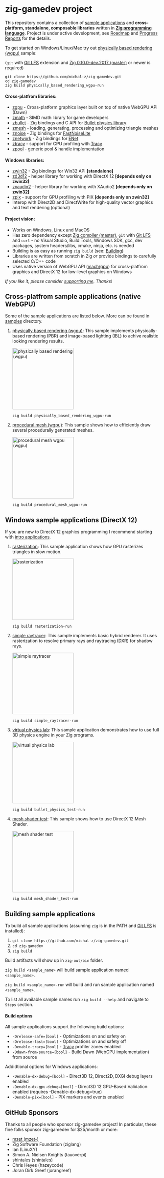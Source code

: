 # zig-gamedev project

This repository contains a collection of [sample applications](#cross-platfrom-sample-applications-native-webgpu) and **cross-platform, standalone, composable libraries** written in **[Zig programming language](https://ziglang.org/)**.
Project is under active development, see [Roadmap](https://github.com/michal-z/zig-gamedev/wiki/Roadmap) and [Progress Reports](https://github.com/michal-z/zig-gamedev/wiki/Progress-Reports) for the details.

To get started on Windows/Linux/Mac try out [physically based rendering (wgpu)](https://github.com/michal-z/zig-gamedev/tree/main/samples/physically_based_rendering_wgpu) sample:

(`git` with [Git LFS](https://git-lfs.github.com/) extension and [Zig 0.10.0-dev.2017 (master)](https://ziglang.org/download/) or newer is required)
```
git clone https://github.com/michal-z/zig-gamedev.git
cd zig-gamedev
zig build physically_based_rendering_wgpu-run
```
#### Cross-platfrom libraries:
* [zgpu](https://github.com/michal-z/zig-gamedev/tree/main/libs/zgpu) - Cross-platform graphics layer built on top of native WebGPU API (Dawn)
* [zmath](https://github.com/michal-z/zig-gamedev/blob/main/libs/zmath) - SIMD math library for game developers
* [zbullet](https://github.com/michal-z/zig-gamedev/blob/main/libs/zbullet) - Zig bindings and C API for [Bullet physics library](https://github.com/bulletphysics/bullet3)
* [zmesh](https://github.com/michal-z/zig-gamedev/blob/main/libs/zmesh) - loading, generating, processing and optimizing triangle meshes
* [znoise](https://github.com/michal-z/zig-gamedev/blob/main/libs/znoise) - Zig bindings for [FastNoiseLite](https://github.com/Auburn/FastNoiseLite)
* [znetwork](https://github.com/michal-z/zig-gamedev/blob/main/libs/znetwork) - Zig bindings for [ENet](https://github.com/lsalzman/enet)
* [ztracy](https://github.com/michal-z/zig-gamedev/blob/main/libs/ztracy) - support for CPU profiling with [Tracy](https://github.com/wolfpld/tracy)
* [zpool](https://github.com/michal-z/zig-gamedev/blob/main/libs/zpool) - generic pool & handle implementation

#### Windows libraries:
* [zwin32](https://github.com/michal-z/zig-gamedev/blob/main/libs/zwin32) - Zig bindings for Win32 API **[standalone]**
* [zd3d12](https://github.com/michal-z/zig-gamedev/blob/main/libs/zd3d12) - helper library for working with DirectX 12 **[depends only on zwin32]**
* [zxaudio2](https://github.com/michal-z/zig-gamedev/blob/main/libs/zxaudio2) - helper library for working with XAudio2 **[depends only on zwin32]**
* [zpix](https://github.com/michal-z/zig-gamedev/blob/main/libs/zpix) - support for GPU profiling with PIX **[depends only on zwin32]**
* Interop with Direct2D and DirectWrite for high-quality vector graphics and text rendering (optional)

#### Project vision:
* Works on Windows, Linux and MacOS
* Has zero dependency except [Zig compiler (master)](https://ziglang.org/download/), `git` with [Git LFS](https://git-lfs.github.com/) and `curl` - no Visual Studio, Build Tools, Windows SDK, gcc, dev packages, system headers/libs, cmake, ninja, etc. is needed
* Building is as easy as running `zig build` (see: [Building](#building-sample-applications))
* Libraries are written from scratch in Zig *or* provide bindings to carefully selected C/C++ code
* Uses native version of WebGPU API ([mach/gpu](https://github.com/hexops/mach/tree/main/gpu)) for cross-platfrom graphics and DirectX 12 for low-level graphics on Windows

*If you like it, please consider [supporting me](https://github.com/sponsors/michal-z). Thanks!*

## Cross-platfrom sample applications (native WebGPU)

Some of the sample applications are listed below. More can be found in [samples](samples/) directory.

1. [physically based rendering (wgpu)](samples/physically_based_rendering_wgpu): This sample implements physically-based rendering (PBR) and image-based lighting (IBL) to achive realistic looking rendering results.

    <a href="samples/physically_based_rendering_wgpu"><img src="samples/physically_based_rendering_wgpu/screenshot0.jpg" alt="physically based rendering (wgpu)" height="200"></a>

    `zig build physically_based_rendering_wgpu-run`

1. [procedural mesh (wgpu)](samples/procedural_mesh_wgpu): This sample shows how to efficiently draw several procedurally generated meshes.

    <a href="samples/procedural_mesh_wgpu"><img src="samples/procedural_mesh_wgpu/screenshot.png" alt="procedural mesh wgpu (wgpu)" height="200"></a>

    `zig build procedural_mesh_wgpu-run`

## Windows sample applications (DirectX 12)

If you are new to DirectX 12 graphics programming I recommend starting with [intro applications](https://github.com/michal-z/zig-gamedev/tree/main/samples/intro).

1. [rasterization](samples/rasterization): This sample application shows how GPU rasterizes triangles in slow motion.

    <a href="samples/rasterization"><img src="samples/rasterization/screenshot.png" alt="rasterization" height="200"></a>

    `zig build rasterization-run`

1. [simple raytracer](samples/simple_raytracer): This sample implements basic hybrid renderer. It uses rasterization to resolve primary rays and raytracing (DXR) for shadow rays.

    <a href="samples/simple_raytracer"><img src="samples/simple_raytracer/screenshot.png" alt="simple raytracer" height="200"></a>

    `zig build simple_raytracer-run`

1. [virtual physics lab](samples/bullet_physics_test): This sample application demonstrates how to use full 3D physics engine in your Zig programs.

    <a href="samples/bullet_physics_test"><img src="samples/bullet_physics_test/screenshot1.png" alt="virtual physics lab" height="200"></a>

    `zig build bullet_physics_test-run`

1. [mesh shader test](samples/mesh_shader_test): This sample shows how to use DirectX 12 Mesh Shader.

    <a href="samples/mesh_shader_test"><img src="samples/mesh_shader_test/screenshot.png" alt="mesh shader test" height="200"></a>

    `zig build mesh_shader_test-run`

## Building sample applications

To build all sample applications (assuming `zig` is in the PATH and [Git LFS](https://git-lfs.github.com/) is installed):

1. `git clone https://github.com/michal-z/zig-gamedev.git`
1. `cd zig-gamedev`
1. `zig build`

Build artifacts will show up in `zig-out/bin` folder.

`zig build <sample_name>` will build sample application named `<sample_name>`.

`zig build <sample_name>-run` will build and run sample application named `<sample_name>`.

To list all available sample names run `zig build --help` and navigate to `Steps` section.

#### Build options

All sample applications support the following build options:

* `-Drelease-safe=[bool]` - Optimizations on and safety on
* `-Drelease-fast=[bool]` - Optimizations on and safety off
* `-Denable-tracy=[bool]` - [Tracy](https://github.com/wolfpld/tracy) profiler zones enabled
* `-Ddawn-from-source=[bool]` - Build Dawn (WebGPU implementation) from source

Addidtional options for Windows applications:
* `-Denable-dx-debug=[bool]` - Direct3D 12, Direct2D, DXGI debug layers enabled
* `-Denable-dx-gpu-debug=[bool]` - Direct3D 12 GPU-Based Validation enabled (requires -Denable-dx-debug=true)
* `-Denable-pix=[bool]` - PIX markers and events enabled

## GitHub Sponsors
Thanks to all people who sponsor zig-gamedev project! In particular, these fine folks sponsor zig-gamedev for $25/month or more:
* [mzet (mzet-)](https://github.com/mzet-)
* Zig Software Foundation (ziglang)
* Ian (LinuXY)
* Simon A. Nielsen Knights (tauoverpi)
* shintales (shintales)
* Chris Heyes (hazeycode)
* Joran Dirk Greef (jorangreef)
